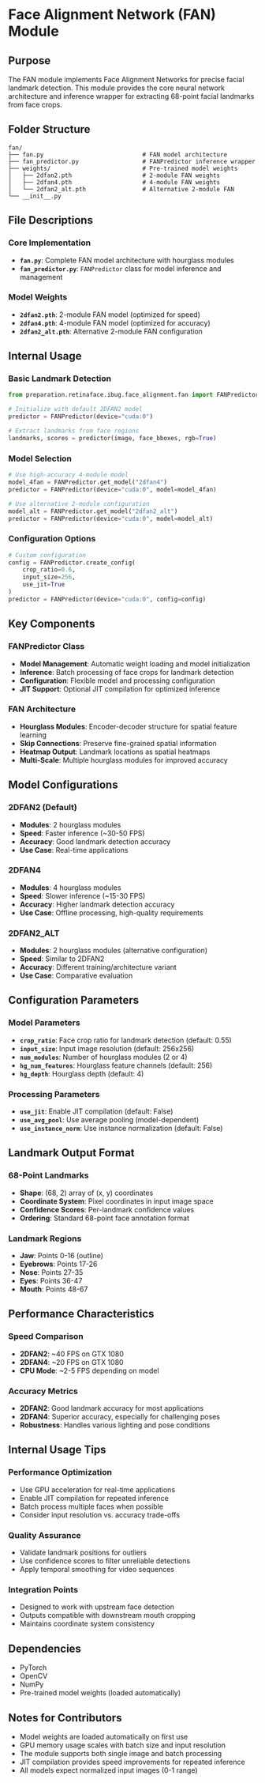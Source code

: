 # Face Alignment Network (FAN) Module

## Purpose

The FAN module implements Face Alignment Networks for precise facial landmark detection. This module provides the core neural network architecture and inference wrapper for extracting 68-point facial landmarks from face crops.

## Folder Structure

```
fan/
├── fan.py                            # FAN model architecture
├── fan_predictor.py                  # FANPredictor inference wrapper
├── weights/                          # Pre-trained model weights
│   ├── 2dfan2.pth                    # 2-module FAN weights
│   ├── 2dfan4.pth                    # 4-module FAN weights
│   └── 2dfan2_alt.pth                # Alternative 2-module FAN
└── __init__.py
```

## File Descriptions

### Core Implementation

- **`fan.py`**: Complete FAN model architecture with hourglass modules
- **`fan_predictor.py`**: `FANPredictor` class for model inference and management

### Model Weights

- **`2dfan2.pth`**: 2-module FAN model (optimized for speed)
- **`2dfan4.pth`**: 4-module FAN model (optimized for accuracy)
- **`2dfan2_alt.pth`**: Alternative 2-module FAN configuration

## Internal Usage

### Basic Landmark Detection

```python
from preparation.retinaface.ibug.face_alignment.fan import FANPredictor

# Initialize with default 2DFAN2 model
predictor = FANPredictor(device="cuda:0")

# Extract landmarks from face regions
landmarks, scores = predictor(image, face_bboxes, rgb=True)
```

### Model Selection

```python
# Use high-accuracy 4-module model
model_4fan = FANPredictor.get_model("2dfan4")
predictor = FANPredictor(device="cuda:0", model=model_4fan)

# Use alternative 2-module configuration
model_alt = FANPredictor.get_model("2dfan2_alt")
predictor = FANPredictor(device="cuda:0", model=model_alt)
```

### Configuration Options

```python
# Custom configuration
config = FANPredictor.create_config(
    crop_ratio=0.6,
    input_size=256,
    use_jit=True
)
predictor = FANPredictor(device="cuda:0", config=config)
```

## Key Components

### FANPredictor Class

- **Model Management**: Automatic weight loading and model initialization
- **Inference**: Batch processing of face crops for landmark detection
- **Configuration**: Flexible model and processing configuration
- **JIT Support**: Optional JIT compilation for optimized inference

### FAN Architecture

- **Hourglass Modules**: Encoder-decoder structure for spatial feature learning
- **Skip Connections**: Preserve fine-grained spatial information
- **Heatmap Output**: Landmark locations as spatial heatmaps
- **Multi-Scale**: Multiple hourglass modules for improved accuracy

## Model Configurations

### 2DFAN2 (Default)

- **Modules**: 2 hourglass modules
- **Speed**: Faster inference (~30-50 FPS)
- **Accuracy**: Good landmark detection accuracy
- **Use Case**: Real-time applications

### 2DFAN4

- **Modules**: 4 hourglass modules
- **Speed**: Slower inference (~15-30 FPS)
- **Accuracy**: Higher landmark detection accuracy
- **Use Case**: Offline processing, high-quality requirements

### 2DFAN2_ALT

- **Modules**: 2 hourglass modules (alternative configuration)
- **Speed**: Similar to 2DFAN2
- **Accuracy**: Different training/architecture variant
- **Use Case**: Comparative evaluation

## Configuration Parameters

### Model Parameters

- **`crop_ratio`**: Face crop ratio for landmark detection (default: 0.55)
- **`input_size`**: Input image resolution (default: 256x256)
- **`num_modules`**: Number of hourglass modules (2 or 4)
- **`hg_num_features`**: Hourglass feature channels (default: 256)
- **`hg_depth`**: Hourglass depth (default: 4)

### Processing Parameters

- **`use_jit`**: Enable JIT compilation (default: False)
- **`use_avg_pool`**: Use average pooling (model-dependent)
- **`use_instance_norm`**: Use instance normalization (default: False)

## Landmark Output Format

### 68-Point Landmarks

- **Shape**: (68, 2) array of (x, y) coordinates
- **Coordinate System**: Pixel coordinates in input image space
- **Confidence Scores**: Per-landmark confidence values
- **Ordering**: Standard 68-point face annotation format

### Landmark Regions

- **Jaw**: Points 0-16 (outline)
- **Eyebrows**: Points 17-26
- **Nose**: Points 27-35
- **Eyes**: Points 36-47
- **Mouth**: Points 48-67

## Performance Characteristics

### Speed Comparison

- **2DFAN2**: ~40 FPS on GTX 1080
- **2DFAN4**: ~20 FPS on GTX 1080
- **CPU Mode**: ~2-5 FPS depending on model

### Accuracy Metrics

- **2DFAN2**: Good landmark accuracy for most applications
- **2DFAN4**: Superior accuracy, especially for challenging poses
- **Robustness**: Handles various lighting and pose conditions

## Internal Usage Tips

### Performance Optimization

- Use GPU acceleration for real-time applications
- Enable JIT compilation for repeated inference
- Batch process multiple faces when possible
- Consider input resolution vs. accuracy trade-offs

### Quality Assurance

- Validate landmark positions for outliers
- Use confidence scores to filter unreliable detections
- Apply temporal smoothing for video sequences

### Integration Points

- Designed to work with upstream face detection
- Outputs compatible with downstream mouth cropping
- Maintains coordinate system consistency

## Dependencies

- PyTorch
- OpenCV
- NumPy
- Pre-trained model weights (loaded automatically)

## Notes for Contributors

- Model weights are loaded automatically on first use
- GPU memory usage scales with batch size and input resolution
- The module supports both single image and batch processing
- JIT compilation provides speed improvements for repeated inference
- All models expect normalized input images (0-1 range)

